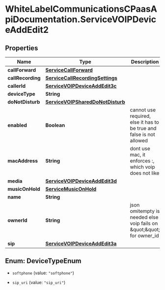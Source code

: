 # WhiteLabelCommunicationsCPaasApiDocumentation.ServiceVOIPDeviceAddEdit2

## Properties

Name | Type | Description | Notes
------------ | ------------- | ------------- | -------------
**callForward** | [**ServiceCallForward**](ServiceCallForward.md) |  | [optional] 
**callRecording** | [**ServiceCallRecordingSettings**](ServiceCallRecordingSettings.md) |  | [optional] 
**callerId** | [**ServiceVOIPDeviceAddEdit3c**](ServiceVOIPDeviceAddEdit3c.md) |  | [optional] 
**deviceType** | **String** |  | [optional] 
**doNotDisturb** | [**ServiceVOIPSharedDoNotDisturb**](ServiceVOIPSharedDoNotDisturb.md) |  | [optional] 
**enabled** | **Boolean** | cannot use required, else it has to be true and false is not allowed | [optional] 
**macAddress** | **String** | dont use mac, it enforces :, which voip does not like | [optional] 
**media** | [**ServiceVOIPDeviceAddEdit3d**](ServiceVOIPDeviceAddEdit3d.md) |  | [optional] 
**musicOnHold** | [**ServiceMusicOnHold**](ServiceMusicOnHold.md) |  | [optional] 
**name** | **String** |  | 
**ownerId** | **String** | json omitempty is needed else voip fails on \&quot;\&quot; for owner_id | [optional] 
**sip** | [**ServiceVOIPDeviceAddEdit3a**](ServiceVOIPDeviceAddEdit3a.md) |  | 



## Enum: DeviceTypeEnum


* `softphone` (value: `"softphone"`)

* `sip_uri` (value: `"sip_uri"`)




